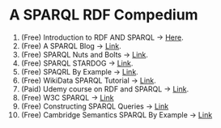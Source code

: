 # A SPARQL RDF Compedium

1. (Free) Introduction to RDF AND SPARQL -> [Here](https://data.europa.eu/sites/default/files/d2.1.2_training_module_1.3_introduction_to_rdf_sparql_en_edp.pdf).
2. (Free) A SPARQL Blog -> [Link](http://www.learningsparql.com/).
3. (Free) SPARQL Nuts and Bolts -> [Link](https://cambridgesemantics.com/blog/semantic-university/learn-sparql/sparql-nuts-bolts/).
4. (Free) SPARQL STARDOG -> [Link](https://docs.stardog.com/tutorials/learn-sparql).
5. (Free) SPAQRL By Example -> [Link](https://www.w3.org/2009/Talks/0615-qbe/).
6. (Free) WikiData SPARQL Tutorial -> [Link](https://www.wikidata.org/wiki/Wikidata:SPARQL_tutorial).
7. (Paid) Udemy course on RDF and SPARQL -> [Link](https://www.google.com/aclk?sa=l&ai=DChcSEwi49u2qgej6AhUrEecKHeJZAsUYABAAGgJwdg&sig=AOD64_07jTTNk6oZuC4gLHg_5pdz12qtKw&q&adurl&ved=2ahUKEwi_qeaqgej6AhWvMzQIHQ9OATkQ0Qx6BAgGEAE).
8. (Free) W3C SPARQL -> [Link](https://www.w3.org/TR/sparql11-query/)
9. (Free) Constructing SPARQL Queries -> [Link](https://medium.com/wallscope/constructing-sparql-queries-ca63b8b9ac02)
10. (Free) Cambridge Semantics SPARQL By Example -> [Link](https://www.iro.umontreal.ca/~lapalme/ift6281/sparql-1_1-cheat-sheet.pdf)
